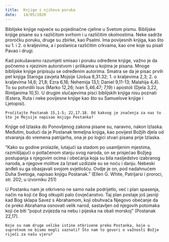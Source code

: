```yaml
---
title:  Knjige i njihova poruka
date:   14/05/2020
---
```


Biblijske knjige najveće su pojedinačne cjeline u Svetom pismu. Biblijske knjige pisane su s različitom svrhom i u različitim okolnostima. Neke sadrže proročku poruku, druge su zbirke, kao Psalmi. Ima povijesnih knjiga, kao što su 1. i 2. o kraljevima, a i poslanica različitim crkvama, kao one koje su pisali Pavao i drugi.

Kad pokušavamo razumjeti smisao i poruku određene knjige, važno je da počnemo s njezinim autorstvom i prilikama u kojima je pisana. Mnoge biblijske knjige pripisuju se određenim autorima. Smatra se da je pisac prvih pet knjiga Staroga zavjeta Mojsije (Jošua 8,31.32; 1. o kraljevima 2,3; 2. o kraljevima 14,6; 21,8; Ezra 6,18; Nehemija 13,1; Daniel 9,11-13; Malahija 4,4). To su potvrdili Isus (Marko 12,26; Ivan 5,46.47; 7,19) i apostoli (Djela 3,22, Rimljanima 10,5). U drugim slučajevima pisci biblijskih knjiga nisu poznati (Estera, Ruta i neke povijesne knjige kao što su Samuelove knjige i Ljetopisi).

`Pročitajte Postanak 15,1-5; 22,17.18. Od kakvog je značenja za nas to što je Mojsije napisao knjigu Postanka?`

Knjige od Izlaska do Ponovljenog zakona pisane su, naravno, nakon Izlaska. Međutim, budući da je Postanak temeljna knjiga, kao povijest Božjih djela od stvaranja do vremena patrijarha, ona je po logici stvari pisana prije Izlaska.

“Kako su godine prolazile, lutajući sa stadom po usamljenim mjestima, razmišljajući o potlačenom stanju svog naroda, on se prisjećao Božjeg postupanja s njegovim ocima i obećanja koja su bila nasljedstvo izabranog naroda, a njegove molitve za Izrael uzdizale su se noću i danju. Nebeski anđeli su ga obasjavali svojom svjetlošću. Ovdje je on, pod nadahnućem Duha Svetoga, napisao knjigu Postanak.” (Ellen G. White, Patrijarsi i proroci, str. 202; u izvorniku 251)

U Postanku nam je otkriveno ne samo naše podrijetlo, već i plan spasenja, način na koji će Bog otkupiti palo čovječanstvo. Taj plan postaje još jasniji kad Bog sklapa Savez s Abrahamom, koji obuhvaća Njegovo obećanje da će preko Abrahama osnovati velik narod, sastavljen od njegovih potomaka koji će biti “poput zvijezda na nebu i pijeska na obali morskoj” (Postanak 22,17).

`Koje su nam druge velike istine otkrivene preko Postanka, koje u suprotnom ne bismo mogli saznati? Što nam to govori o važnosti Božje riječi za našu vjeru?`
